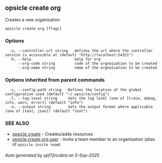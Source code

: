 ## opsicle create org

Creates a new organisation

```
opsicle create org [flags]
```

### Options

```
  -u, --controller-url string   defines the url where the controller service is accessible at (default "http://localhost:54321")
  -h, --help                    help for org
      --org-code string         code of the orgnaisation to be created
      --org-name string         name of the orgnaisation to be created
```

### Options inherited from parent commands

```
  -c, --config-path string   Defines the location of the global configuration used (default "~/.opsicle/config")
  -l, --log-level string     Sets the log level (one of [trace, debug, info, warn, error]) (default "info")
  -o, --output string        Sets the output format where applicable (one of [text, json]) (default "text")
```

### SEE ALSO

* [opsicle create](cli/opsicle_create.md)	 - Creates/adds resources
* [opsicle create org user](cli/opsicle_create_org_user.md)	 - Invite a team member to an organisation (alias of `opsicle invite team`)

###### Auto generated by spf13/cobra on 5-Sep-2025

